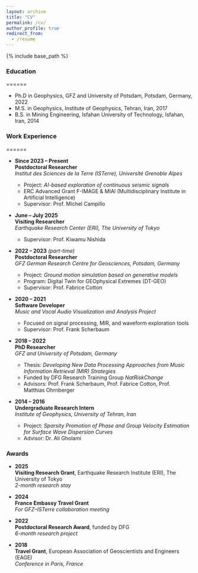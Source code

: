 ```yaml
---
layout: archive
title: "CV"
permalink: /cv/
author_profile: true
redirect_from:
  - /resume
---
```


{% include base_path %}

### Education
======
* Ph.D in Geophysics, GFZ and University of Potsdam, Potsdam, Germany, 2022
* M.S.  in Geophysics, Institute of Geophysics, Tehran, Iran, 2017
* B.S. in Mining Engineering, Isfahan University of Technology, Isfahan, Iran, 2014

### Work Experience
======
* **Since 2023 – Present**  
  **Postdoctoral Researcher**  
  *Institut des Sciences de la Terre (ISTerre), Université Grenoble Alpes*  
  - Project: *AI-based exploration of continuous seismic signals*  
  - ERC Advanced Grant F-IMAGE & MIAI (Multidisciplinary Institute in Artificial Intelligence)  
  - Supervisor: Prof. Michel Campillo  

* **June – July 2025**  
  **Visiting Researcher**  
  *Earthquake Research Center (ERI), The University of Tokyo*  
  - Supervisor: Prof. Kiwamu Nishida  

* **2022 – 2023** *(part-time)*  
  **Postdoctoral Researcher**  
  *GFZ German Research Centre for Geosciences, Potsdam, Germany*  
  - Project: *Ground motion simulation based on generative models*  
  - Program: Digital Twin for GEOphysical Extremes (DT-GEO)  
  - Supervisor: Prof. Fabrice Cotton  

* **2020 – 2021**  
  **Software Developer**  
  *Music and Vocal Audio Visualization and Analysis Project*  
  - Focused on signal processing, MIR, and waveform exploration tools  
  - Supervisor: Prof. Frank Scherbaum  

* **2018 – 2022**  
  **PhD Researcher**  
  *GFZ and University of Potsdam, Germany*  
  - Thesis: *Developing New Data Processing Approaches from Music Information Retrieval (MIR) Strategies*  
  - Funded by DFG Research Training Group *NatRiskChange*  
  - Advisors: Prof. Frank Scherbaum, Prof. Fabrice Cotton, Prof. Matthias Ohrnberger  

* **2014 – 2016**  
  **Undergraduate Research Intern**  
  *Institute of Geophysics, University of Tehran, Iran*  
  - Project: *Sparsity Promotion of Phase and Group Velocity Estimation for Surface Wave Dispersion Curves*  
  - Advisor: Dr. Ali Gholami  


### Awards

- **2025**  
  **Visiting Research Grant**, Earthquake Research Institute (ERI), The University of Tokyo  
  *2-month research stay*

- **2024**  
  **France Embassy Travel Grant**  
  *For GFZ–ISTerre collaboration meeting*

- **2022**  
  **Postdoctoral Research Award**, funded by DFG  
  *6-month research project*

- **2018**  
  **Travel Grant**, European Association of Geoscientists and Engineers (EAGE)  
  *Conference in Paris, France*
  
<!--   
Talks
======
  <ul>{% for post in site.talks reversed %}
    {% include archive-single-talk-cv.html  %}
  {% endfor %}</ul>
  
Teaching
======
  <ul>{% for post in site.teaching reversed %}
    {% include archive-single-cv.html %}
  {% endfor %}</ul>
   -->
<!-- Service and 
======
* Currently signed in to 43 different slack teams
leadership -->